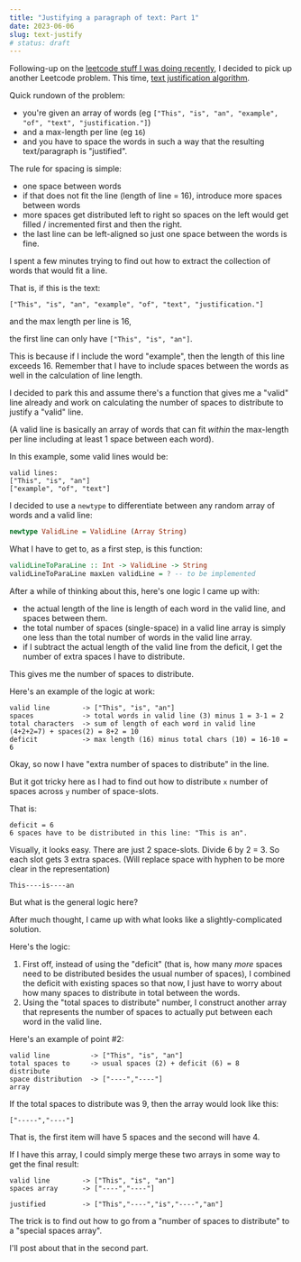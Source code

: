 ```yaml
---
title: "Justifying a paragraph of text: Part 1"
date: 2023-06-06
slug: text-justify
# status: draft
---
```


Following-up on the [leetcode stuff I was doing recently](/int-to-roman), I decided to pick up another Leetcode problem. This time, [text justification algorithm](https://leetcode.com/problems/text-justification/).

Quick rundown of the problem:

- you're given an array of words (eg `["This", "is", "an", "example", "of", "text", "justification."]`)
- and a max-length per line (eg `16`)
- and you have to space the words in such a way that the resulting text/paragraph is "justified".

The rule for spacing is simple:

- one space between words
- if that does not fit the line (length of line = 16), introduce more spaces between words
- more spaces get distributed left to right so spaces on the left would get filled / incremented first and then the right.
- the last line can be left-aligned so just one space between the words is fine.

I spent a few minutes trying to find out how to extract the collection of words that would fit a line.

That is, if this is the text:

```text
["This", "is", "an", "example", "of", "text", "justification."]
```

and the max length per line is 16,

the first line can only have `["This", "is", "an"]`.

This is because if I include the word "example", then the length of this line exceeds 16. Remember that I have to include spaces between the words as well in the calculation of line length.

I decided to park this and assume there's a function that gives me a "valid" line already and work on calculating the number of spaces to distribute to justify a "valid" line.

(A valid line is basically an array of words that can fit _within_ the max-length per line including at least 1 space between each word).

In this example, some valid lines would be:

```text
valid lines:
["This", "is", "an"]
["example", "of", "text"]
```

I decided to use a `newtype` to differentiate between any random array of words and a valid line:

```haskell
newtype ValidLine = ValidLine (Array String)
```

What I have to get to, as a first step, is this function:

```haskell
validLineToParaLine :: Int -> ValidLine -> String
validLineToParaLine maxLen validLine = ? -- to be implemented
```

After a while of thinking about this, here's one logic I came up with:

- the actual length of the line is length of each word in the valid line, and spaces between them.
- the total number of spaces (single-space) in a valid line array is simply one less than the total number of words in the valid line array.
- if I subtract the actual length of the valid line from the deficit, I get the number of extra spaces I have to distribute.

This gives me the number of spaces to distribute.

Here's an example of the logic at work:

```text
valid line        -> ["This", "is", "an"]
spaces            -> total words in valid line (3) minus 1 = 3-1 = 2
total characters  -> sum of length of each word in valid line (4+2+2=7) + spaces(2) = 8+2 = 10
deficit           -> max length (16) minus total chars (10) = 16-10 = 6
```

Okay, so now I have "extra number of spaces to distribute" in the line.

But it got tricky here as I had to find out how to distribute `x` number of spaces across `y` number of space-slots.

That is:

```text
deficit = 6
6 spaces have to be distributed in this line: "This is an".
```

Visually, it looks easy. There are just 2 space-slots. Divide 6 by 2 = 3. So each slot gets 3 extra spaces. (Will replace space with hyphen to be more clear in the representation)

```text
This----is----an
```

But what is the general logic here?

After much thought, I came up with what looks like a slightly-complicated solution.

Here's the logic:

1. First off, instead of using the "deficit" (that is, how many _more_ spaces need to be distributed besides the usual number of spaces), I combined the deficit with existing spaces so that now, I just have to worry about how many spaces to distribute in total between the words.
2. Using the "total spaces to distribute" number, I construct another array that represents the number of spaces to actually put between each word in the valid line.

Here's an example of point #2:

```text
valid line          -> ["This", "is", "an"]
total spaces to     -> usual spaces (2) + deficit (6) = 8
distribute
space distribution  -> ["----","----"]
array
```

If the total spaces to distribute was 9, then the array would look like this:

```text
["-----","----"]
```

That is, the first item will have 5 spaces and the second will have 4.

If I have this array, I could simply merge these two arrays in some way to get the final result:

```text
valid line        -> ["This", "is", "an"]
spaces array      -> ["----","----"]

justified         -> ["This","----","is","----","an"]
```

The trick is to find out how to go from a "number of spaces to distribute" to a "special spaces array".

I'll post about that in the second part.
